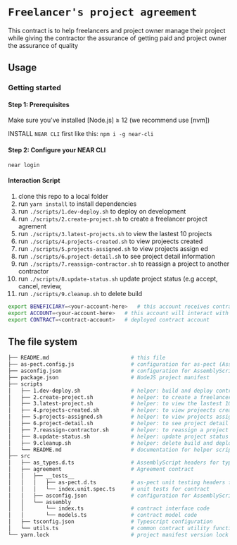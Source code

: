 # `Freelancer's project agreement`

This contract is to help freelancers and project owner manage their project while giving the contractor the assurance of getting paid and project owner the assurance of quality

## Usage

### Getting started

#### Step 1: Prerequisites

Make sure you've installed [Node.js] ≥ 12 (we recommend use [nvm])

INSTALL `NEAR CLI` first like this: `npm i -g near-cli`

#### Step 2: Configure your NEAR CLI

```
near login
```

#### Interaction Script

1. clone this repo to a local folder
2. run `yarn install` to install dependencies
3. run `./scripts/1.dev-deploy.sh` to deploy on development
4. run `./scripts/2.create-project.sh` to create a freelancer project agrement
5. run `./scripts/3.latest-projects.sh` to view the lastest 10 projects
6. run `./scripts/4.projects-created.sh` to view projeects created
7. run `./scripts/5.projects-assigned.sh` to view projects assign ed
8. run `./scripts/6.project-detail.sh` to see project detail information
9. run `./scripts/7.reassign-contractor.sh` to reassign a project to another contractor
9. run `./scripts/8.update-status.sh` update project status (e.g accept, cancel, review,
10. run `./scripts/9.cleanup.sh` to delete build


```sh
export BENEFICIARY=<your-account-here>   # this account receives contract account balance
export ACCOUNT=<your-account-here>   # this account will interact with contract
export CONTRACT=<contract-account>   # deployed contract account
```

## The file system

```sh
├── README.md                          # this file
├── as-pect.config.js                  # configuration for as-pect (AssemblyScript unit testing)
├── asconfig.json                      # configuration for AssemblyScript compiler (supports multiple contracts)
├── package.json                       # NodeJS project manifest
├── scripts
│   ├── 1.dev-deploy.sh                # helper: build and deploy contracts
│   ├── 2.create-project.sh            # helper: to create a freelancer project agrement
│   ├── 3.latest-project.sh            # helper: to view the lastest 10 projects
│   ├── 4.projects-created.sh          # helper: to view projeects created
│   ├── 5.projects-assigned.sh         # helper: to view projects assign ed
│   ├── 6.project-detail.sh            # helper: to see project detail information
│   ├── 7.reassign-contractor.sh       # helper: to reassign a project to another contractor
│   ├── 8.update-status.sh             # helper: update project status (e.g accept, cancel, review, etc project)
│   ├── 9.cleanup.sh                   # helper: delete build and deploy artifacts
│   └── README.md                      # documentation for helper scripts
├── src
│   ├── as_types.d.ts                  # AssemblyScript headers for type hints
│   ├── agreement                      # Agreement contract
│   │   ├── __tests__
│   │   │   ├── as-pect.d.ts           # as-pect unit testing headers for type hints
│   │   │   └── index.unit.spec.ts     # unit tests for contract
│   │   ├── asconfig.json              # configuration for AssemblyScript compiler (one per contract)
│   │   └── assembly
│   │       └── index.ts               # contract interface code
│   │       └── models.ts              # contract model code
│   ├── tsconfig.json                  # Typescript configuration
│   └── utils.ts                       # common contract utility functions
└── yarn.lock                          # project manifest version lock
```
